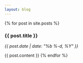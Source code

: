 ```yaml
---
layout: blog
---
```


{% for post in site.posts %}
### {{ post.title }}
*{{ post.date | date: "%b %-d, %Y" }}*

{{ post.content }}
{% endfor %}
